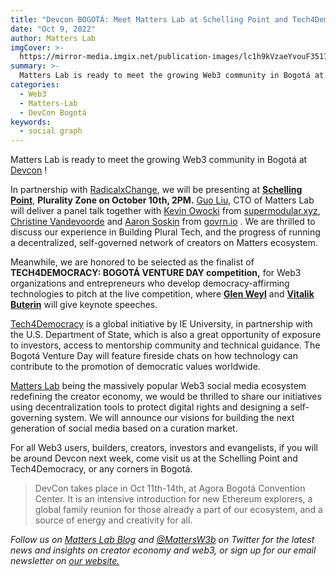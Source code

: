 ```yaml
---
title: "Devcon BOGOTÁ: Meet Matters Lab at Schelling Point and Tech4Democracy Venture Day with RxC, Ethereum Foundation & Gitcoin"
date: "Oct 9, 2022"
author: Matters Lab
imgCover: >-
  https://mirror-media.imgix.net/publication-images/lc1h9kVzaeYvouF3517ga.jpeg?height=2500&width=5000&h=2500&w=5000&auto=compress
summary: >-
  Matters Lab is ready to meet the growing Web3 community in Bogotá at Devcon !
categories:
  - Web3
  - Matters-Lab
  - DevCon Bogotá
keywords:
  - social graph
---
```


Matters Lab is ready to meet the growing Web3 community in Bogotá at [Devcon](https://devcon.org/) !

  In partnership with [RadicalxChange](https://www.radicalxchange.org/), we will be presenting at **[Schelling Point](https://schellingpoint.gitcoin.co/)**, **Plurality Zone on October 10th, 2PM.** [Guo Liu,](https://twitter.com/_GuoLiu) CTO of Matters Lab will deliver a panel talk together with [Kevin Owocki](https://twitter.com/owocki?s=20&t=QU8UGd5MU4NYALHEoD1lyA) from [supermodular.xyz](http://supermodular.xyz/), [Christine Vandevoorde](https://twitter.com/TinaVandev) and [Aaron Soskin](https://twitter.com/AaronSoskin) from [govrn.io](http://govrn.io/) . We are thrilled to discuss our experience in Building Plural Tech, and the progress of running a decentralized, self-governed network of creators on Matters ecosystem.

Meanwhile, we are honored to be selected as the finalist of **TECH4DEMOCRACY: BOGOTÁ VENTURE DAY competition,** for Web3 organizations and entrepreneurs who develop democracy-affirming technologies to pitch at the live competition, where **[Glen Weyl](https://twitter.com/glenweyl)** and **[Vitalik Buterin](https://twitter.com/VitalikButerin)** will give keynote speeches.

[Tech4Democracy](https://ieconnects.ie.edu/click?linkid=5580fb53-f832-4e7f-9718-e05a42ea159f) is a global initiative by IE University, in partnership with the U.S. Department of State, which is also a great opportunity of exposure to investors, access to mentorship community and technical guidance. The Bogotá Venture Day will feature fireside chats on how technology can contribute to the promotion of democratic values worldwide.

[Matters Lab](http://matters-lab.io/) being the massively popular Web3 social media ecosystem redefining the creator economy, we would be thrilled to share our initiatives using decentralization tools to protect digital rights and designing a self-governing system. We will announce our visions for building the next generation of social media based on a curation market.

For all Web3 users, builders, creators, investors and evangelists, if you will be around Devcon next week, come visit us at the Schelling Point and Tech4Democracy, or any corners in Bogotá.

> DevCon takes place in Oct 11th-14th, at Agora Bogotá Convention Center. It is an intensive introduction for new Ethereum explorers, a global family reunion for those already a part of our ecosystem, and a source of energy and creativity for all.


*Follow us on [Matters Lab Blog](https://matters-lab.io/blog) and [@MattersW3b](https://twitter.com/MattersW3b) on Twitter for the latest news and insights on creator economy and web3, or sign up for our email newsletter on [our website.](https://matters-lab.io/#follow_us)*
